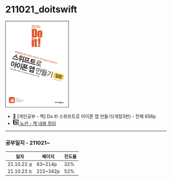 # 211021_doitswift
<img src="/thumbnail.jpg" title="Do it! 스위프트로 아이폰 앱 만들기(개정3판)"></img>
- 📘 [개인공부 - 책] Do it! 스위프트로 아이폰 앱 만들기(개정3판) - 전체 656p
- [<img src="https://raw.githubusercontent.com/jhy0409/jhy0409/9b83f40d3443d6f3fda66cba6eb05347de137bc2/9%20Tip/notion.svg" width=18px/> 노션 - 책 내용 정리](https://jhcode.notion.site/211021-Do-it-61bd728e25e04d3e917e6f620b02805d)

***
### 공부일지 - 211021~
일자 | 페이지 | 진도율
---|---|---
21.10.22 `금`| 63~214p | 32%
21.10.23 `토`| 215~342p | 52%

